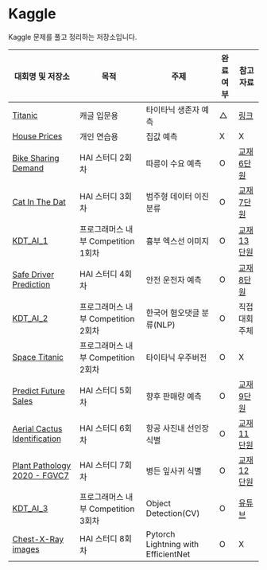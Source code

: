 # Kaggle
Kaggle 문제를 풀고 정리하는 저장소입니다. 

|대회명 및 저장소|목적|주제|완료여부|참고자료|
|------|---|---|---|---|
|[Titanic](https://www.kaggle.com/c/titanic)|캐글 입문용|타이타닉 생존자 예측|△|[링크](https://computer-science-student.tistory.com/113)|
|[House Prices](https://www.kaggle.com/competitions/house-prices-advanced-regression-techniques)|개인 연습용|집값 예측|X|X|
|[Bike Sharing Demand](https://www.kaggle.com/competitions/bike-sharing-demand)|HAI 스터디 2회차|따릉이 수요 예측|O|[교재 6단원](https://github.com/BaekKyunShin/musthave_mldl_problem_solving_strategy)|
|[Cat In The Dat](https://www.kaggle.com/competitions/cat-in-the-dat)|HAI 스터디 3회차| 범주형 데이터 이진 분류 |O|[교재 7단원](https://github.com/BaekKyunShin/musthave_mldl_problem_solving_strategy)|
|[KDT_AI_1](https://www.kaggle.com/competitions/kdtai-1)|프로그래머스 내부 Competition 1회차| 흉부 엑스선 이미지|O|[교재13단원](https://github.com/BaekKyunShin/musthave_mldl_problem_solving_strategy)|
|[Safe Driver Prediction](https://www.kaggle.com/c/porto-seguro-safe-driver-prediction)|HAI 스터디 4회차|안전 운전자 예측|O|[교재8단원](https://github.com/BaekKyunShin/musthave_mldl_problem_solving_strategy)|  
|[KDT_AI_2](https://www.kaggle.com/competitions/kdtai-2/overview)|프로그래머스 내부 Competition 2회차|한국어 혐오댓글 분류(NLP)|O|직접 대회 주체|
|[Space Titanic](https://www.kaggle.com/competitions/spaceship-titanic)|프로그래머스 내부 Competition 2회차|타이타닉 우주버전|O|X|
|[Predict Future Sales](https://www.kaggle.com/competitions/competitive-data-science-predict-future-sales/overview)|HAI 스터디 5회차|향후 판매량 예측|O|[교재9단원](https://github.com/BaekKyunShin/)|
|[Aerial Cactus Identification](https://www.kaggle.com/competitions/aerial-cactus-identification/)|HAI 스터디 6회차|항공 사진내 선인장 식별|O|[교재11단원](https://github.com/BaekKyunShin/)|
|[Plant Pathology 2020 - FGVC7](https://www.kaggle.com/competitions/plant-pathology-2020-fgvc7)|HAI 스터디 7회차|병든 잎사귀 식별|O|[교재12단원](https://github.com/BaekKyunShin/)|
|[KDT_AI_3](https://www.kaggle.com/competitions/kdtai-3)|프로그래머스 내부 Competition 3회차|Object Detection(CV)|O|[유튜브](https://www.youtube.com/watch?v=AM8D4j9KoaU)|
|[Chest-X-Ray images](https://www.kaggle.com/datasets/paultimothymooney/chest-xray-pneumonia)|HAI 스터디 8회차|Pytorch Lightning with EfficientNet|O|X|